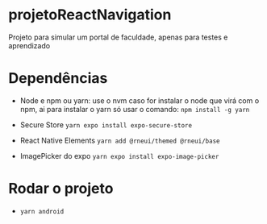 # projetoReactNavigation
Projeto para simular um portal de faculdade, apenas para testes e aprendizado

# Dependências
- Node e npm ou yarn:
use o nvm caso for instalar o node que virá com o npm, ai para instalar o yarn só usar o comando:
```npm install -g yarn```

- Secure Store
```yarn expo install expo-secure-store```

- React Native Elements
```yarn add @rneui/themed @rneui/base```

- ImagePicker do expo
```yarn expo install expo-image-picker```

# Rodar o projeto
- ```yarn android```
